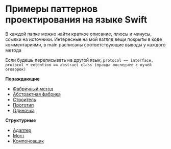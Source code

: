 # Примеры паттернов проектирования на языке Swift


В каждой папке можно найти краткое описание, плюсы и минусы, ссылки на источники. Интересные на мой взгляд вещи покрыты в коде комментариями, в main расписаны соответствующие выводы у каждого метода


Если будешь переписывать на другой язык, `protocol == interface, protocol + extention == abstract class (правда последнее с кучей оговорок)`

**Пораждающие**
- [Фабричный метод](https://github.com/lolsmh/patterns_swift/tree/main/FactoryMethod)
- [Абстрактная фабрика](https://github.com/lolsmh/patterns_swift/tree/main/AbstractFactory)
- [Строитель](https://github.com/lolsmh/patterns_swift/tree/main/Builder)
- [Прототип](https://github.com/lolsmh/patterns_swift/tree/main/Prototype)
- [Одиночка](https://github.com/lolsmh/patterns_swift/tree/main/Singleton)

**Структурные**
- [Адаптер](https://github.com/lolsmh/patterns_swift/tree/main/Adapter)
- [Мост](https://github.com/lolsmh/patterns_swift/tree/main/Bridge)
- [Компоновщик]( [Мост](https://github.com/lolsmh/patterns_swift/tree/main/Composite))
